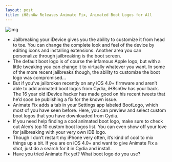 ```yaml
---
layout: post
title: iH8sn0w Releases Animate Fix, Animated Boot Logos for All
---
```

![img](http://media.idownloadblog.com/wp-content/uploads/2011/07/Photo-Jul-08-1-13-28-PM-e1310149016220.png)
* Jailbreaking your iDevice gives you the ability to customize it from head to toe. You can change the complete look and feel of the device by editing icons and installing extensions. Another area you can personalize through jailbreaking is the boot screen.
* The default boot logo is of course the infamous Apple logo, but with a little tweaking you can change it to virtually whatever you want. In some of the more recent jailbreaks though, the ability to customize the boot logo was compromised…
* But if you’ve jailbroken recently on any iOS 4.0+ firmware and aren’t able to add animated boot logos from Cydia, iH8sn0w has your back. The 16 year old iDevice hacker has made good on his recent tweets that he’d soon be publishing a fix for the known issue.
* Animate Fix adds a tab in your Settings app labeled BootLogo, which most of you have seen before. Here, you can preview and select custom boot logos that you have downloaded from Cydia.
* If you need help finding a cool animated boot logo, make sure to check out Alex’s top 10 custom boot logos list. You can even show off your love for jailbreaking with your very own iDB logo.
* Though I don’t restart my iPhone very often, it’s kind of cool to mix things up a bit. If you are on iOS 4.0+ and want to give Animate Fix a shot, just do a search for it in Cydia and install.
* Have you tried Animate Fix yet? What boot logo do you use?

